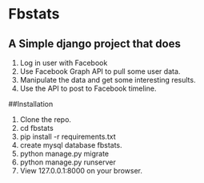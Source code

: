 # Fbstats
## A Simple django project that does
1. Log in user with Facebook
2. Use Facebook Graph API to pull some user data.
3. Manipulate the data and get some interesting results.
4. Use the API to post to Facebook timeline.

##Installation
1. Clone the repo.
2. cd fbstats
3. pip install -r requirements.txt
4. create mysql database fbstats.
5. python manage.py migrate
6. python manage.py runserver
7. View 127.0.0.1:8000 on your browser.
